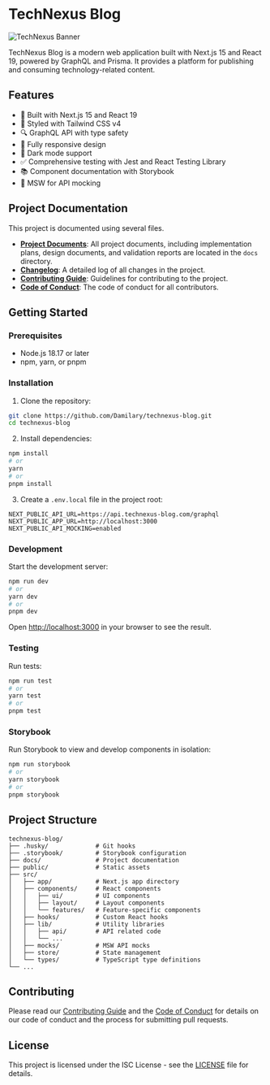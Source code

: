 # TechNexus Blog

![TechNexus Banner](public/images/banner.png)

TechNexus Blog is a modern web application built with Next.js 15 and React 19, powered by GraphQL and Prisma. It provides a platform for publishing and consuming technology-related content.

## Features

- 🚀 Built with Next.js 15 and React 19
- 🎨 Styled with Tailwind CSS v4
- 🔍 GraphQL API with type safety
- 📱 Fully responsive design
- 🌙 Dark mode support
- ✅ Comprehensive testing with Jest and React Testing Library
- 📚 Component documentation with Storybook
- 🔄 MSW for API mocking

## Project Documentation

This project is documented using several files.

- **[Project Documents](./docs)**: All project documents, including implementation plans, design documents, and validation reports are located in the `docs` directory.
- **[Changelog](./CHANGELOG.md)**: A detailed log of all changes in the project.
- **[Contributing Guide](./CONTRIBUTING.md)**: Guidelines for contributing to the project.
- **[Code of Conduct](./CODE_OF_CONDUCT.md)**: The code of conduct for all contributors.

## Getting Started

### Prerequisites

- Node.js 18.17 or later
- npm, yarn, or pnpm

### Installation

1. Clone the repository:

```bash
git clone https://github.com/Damilary/technexus-blog.git
cd technexus-blog
```

2. Install dependencies:

```bash
npm install
# or
yarn
# or
pnpm install
```

3. Create a `.env.local` file in the project root:

```
NEXT_PUBLIC_API_URL=https://api.technexus-blog.com/graphql
NEXT_PUBLIC_APP_URL=http://localhost:3000
NEXT_PUBLIC_API_MOCKING=enabled
```

### Development

Start the development server:

```bash
npm run dev
# or
yarn dev
# or
pnpm dev
```

Open [http://localhost:3000](http://localhost:3000) in your browser to see the result.

### Testing

Run tests:

```bash
npm run test
# or
yarn test
# or
pnpm test
```

### Storybook

Run Storybook to view and develop components in isolation:

```bash
npm run storybook
# or
yarn storybook
# or
pnpm storybook
```

## Project Structure

```
technexus-blog/
├── .husky/             # Git hooks
├── .storybook/         # Storybook configuration
├── docs/               # Project documentation
├── public/             # Static assets
├── src/
│   ├── app/            # Next.js app directory
│   ├── components/     # React components
│   │   ├── ui/         # UI components
│   │   ├── layout/     # Layout components
│   │   └── features/   # Feature-specific components
│   ├── hooks/          # Custom React hooks
│   ├── lib/            # Utility libraries
│   │   ├── api/        # API related code
│   │   └── ...
│   ├── mocks/          # MSW API mocks
│   ├── store/          # State management
│   └── types/          # TypeScript type definitions
└── ...
```

## Contributing

Please read our [Contributing Guide](./CONTRIBUTING.md) and the [Code of Conduct](./CODE_OF_CONDUCT.md) for details on our code of conduct and the process for submitting pull requests.

## License

This project is licensed under the ISC License - see the [LICENSE](LICENSE) file for details.
